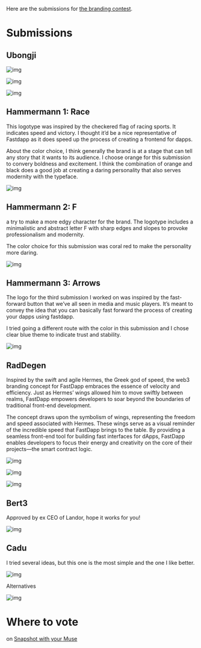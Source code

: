 Here are the submissions for [the branding contest](https://forum.musedao.io/t/fastdapp-branding-contest/98/2).

# Submissions

## Ubongji

![img](https://forum.musedao.io/uploads/default/original/1X/729ff0483c859925457246e6807ba9d35e078c41.png)

![img](https://forum.musedao.io/uploads/default/original/1X/ed8c63a918c075b0926ee6c16eb7543e80e2241f.png)

![img](https://forum.musedao.io/uploads/default/original/1X/f46d973433c40c4306db8699ae9cd961cb0e824d.jpeg)

## Hammermann 1: Race

This logotype was inspired by the checkered flag of racing sports. It indicates speed and victory. I thought it’d be a nice representative of Fastdapp as it does speed up the process of creating a frontend for dapps.

About the color choice, I think generally the brand is at a stage that can tell any story that it wants to its audience. I choose orange for this submission to convery boldness and excitement. I think the combination of orange and black does a good job at creating a daring personality that also serves modernity with the typeface.


![img](https://forum.musedao.io/uploads/default/original/1X/34e976cfad7a90c77dbd15e8bd0467d83d517cd6.jpeg)

## Hammermann 2: F

a try to make a more edgy character for the brand. The logotype includes a minimalistic and abstract letter F with sharp edges and slopes to provoke professionalism and modernity.

The color choice for this submission was coral red to make the personality more daring.

![img](https://forum.musedao.io/uploads/default/original/1X/c27911aeb7a306a18a77881c46d0a343a46f4a40.jpeg)

## Hammermann 3: Arrows

The logo for the third submission I worked on was inspired by the fast-forward button that we’ve all seen in media and music players. It’s meant to convey the idea that you can basically fast forward the process of creating your dapps using fastdapp.

I tried going a different route with the color in this submission and I chose clear blue theme to indicate trust and stability.

![img](https://forum.musedao.io/uploads/default/original/1X/58b29452b4d1a954ead1bdca8c5c153bd3f3ca17.jpeg)

## RadDegen

Inspired by the swift and agile Hermes, the Greek god of speed, the web3 branding concept for FastDapp embraces the essence of velocity and efficiency. Just as Hermes’ wings allowed him to move swiftly between realms, FastDapp empowers developers to soar beyond the boundaries of traditional front-end development.

The concept draws upon the symbolism of wings, representing the freedom and speed associated with Hermes. These wings serve as a visual reminder of the incredible speed that FastDapp brings to the table. By providing a seamless front-end tool for building fast interfaces for dApps, FastDapp enables developers to focus their energy and creativity on the core of their projects—the smart contract logic.


![img](https://forum.musedao.io/uploads/default/original/1X/f9385e39915ddc27ef6553f8b4db30d9c3e2923a.png)


![img](https://forum.musedao.io/uploads/default/original/1X/6f424276d7296f7e6a717b284d1edf1ff60ae954.png)

![img](https://forum.musedao.io/uploads/default/original/1X/58aae449cc4fdd9b385e0b1ee9fec4e4759f5b57.jpeg)

## Bert3

Approved by ex CEO of Landor, hope it works for you!


![img](https://forum.musedao.io/uploads/default/original/1X/a56f870eaee0687f08f0f21a0f305c7959af8530.jpeg)

## Cadu

I tried several ideas, but this one is the most simple and the one I like better.


![img](https://forum.musedao.io/uploads/default/original/1X/c28d273cac3766b016040e0ea6b03ca9e9c7677f.jpeg)

Alternatives

![img](https://forum.musedao.io/uploads/default/original/1X/68bcad5f64f1a910376c6d240349520b87e09254.png)


# Where to vote

on [Snapshot with your Muse](https://snapshot.org/#/musedao.eth/proposal/0x1cf46b7cfdc9460bf195ffb08807266b9db6fa3bdd416d12964d45ddea17cb57)